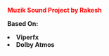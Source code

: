 <span style="color:red;"><b><text color=red>Muzik Sound Project by Rakesh<b></span>

<b>Based On:</b>


<li>Viperfx</li>
<li>Dolby Atmos</li>
